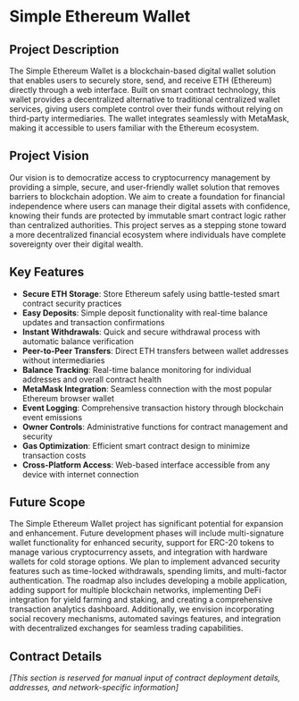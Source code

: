 # Simple Ethereum Wallet

## Project Description

The Simple Ethereum Wallet is a blockchain-based digital wallet solution that enables users to securely store, send, and receive ETH (Ethereum) directly through a web interface. Built on smart contract technology, this wallet provides a decentralized alternative to traditional centralized wallet services, giving users complete control over their funds without relying on third-party intermediaries. The wallet integrates seamlessly with MetaMask, making it accessible to users familiar with the Ethereum ecosystem.

## Project Vision

Our vision is to democratize access to cryptocurrency management by providing a simple, secure, and user-friendly wallet solution that removes barriers to blockchain adoption. We aim to create a foundation for financial independence where users can manage their digital assets with confidence, knowing their funds are protected by immutable smart contract logic rather than centralized authorities. This project serves as a stepping stone toward a more decentralized financial ecosystem where individuals have complete sovereignty over their digital wealth.

## Key Features

- **Secure ETH Storage**: Store Ethereum safely using battle-tested smart contract security practices
- **Easy Deposits**: Simple deposit functionality with real-time balance updates and transaction confirmations
- **Instant Withdrawals**: Quick and secure withdrawal process with automatic balance verification
- **Peer-to-Peer Transfers**: Direct ETH transfers between wallet addresses without intermediaries
- **Balance Tracking**: Real-time balance monitoring for individual addresses and overall contract health
- **MetaMask Integration**: Seamless connection with the most popular Ethereum browser wallet
- **Event Logging**: Comprehensive transaction history through blockchain event emissions
- **Owner Controls**: Administrative functions for contract management and security
- **Gas Optimization**: Efficient smart contract design to minimize transaction costs
- **Cross-Platform Access**: Web-based interface accessible from any device with internet connection

## Future Scope

The Simple Ethereum Wallet project has significant potential for expansion and enhancement. Future development phases will include multi-signature wallet functionality for enhanced security, support for ERC-20 tokens to manage various cryptocurrency assets, and integration with hardware wallets for cold storage options. We plan to implement advanced security features such as time-locked withdrawals, spending limits, and multi-factor authentication. The roadmap also includes developing a mobile application, adding support for multiple blockchain networks, implementing DeFi integration for yield farming and staking, and creating a comprehensive transaction analytics dashboard. Additionally, we envision incorporating social recovery mechanisms, automated savings features, and integration with decentralized exchanges for seamless trading capabilities.

## Contract Details

*[This section is reserved for manual input of contract deployment details, addresses, and network-specific information]*
